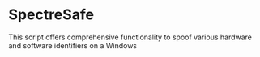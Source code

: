 # SpectreSafe
This script offers comprehensive functionality to spoof various hardware and software identifiers on a Windows
